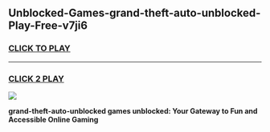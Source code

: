
## Unblocked-Games-grand-theft-auto-unblocked-Play-Free-v7ji6
<h3>
<a href="https://premium76.site?title=grand-theft-auto-unblocked&ref=19M">CLICK TO PLAY</a></h3>
<hr>

<h3>
<a href="https://premium76.site?title=grand-theft-auto-unblocked&ref=19M">CLICK 2 PLAY</a>
  
</h3>

<a href="https://premium76.site?title=grand-theft-auto-unblocked&ref=19M"><img src="https://clearcache.store/games.png"></a>


**grand-theft-auto-unblocked games unblocked: Your Gateway to Fun and Accessible Online Gaming**
